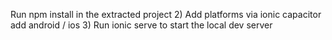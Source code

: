 Run npm install in the extracted project
2) Add platforms via ionic capacitor add android / ios
3) Run ionic serve to start the local dev server